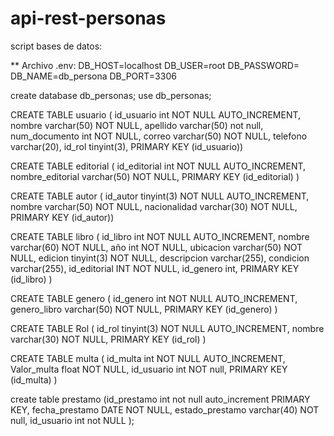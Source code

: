 # api-rest-personas

script bases de datos:

\*\* Archivo .env:
DB_HOST=localhost
DB_USER=root
DB_PASSWORD=
DB_NAME=db_persona
DB_PORT=3306

create database db_personas;
use db_personas;

CREATE TABLE usuario ( 
id_usuario int NOT NULL AUTO_INCREMENT,
nombre varchar(50) NOT NULL,
apellido varchar(50) not null,
num_documento int NOT NULL,
correo varchar(50) NOT NULL,
telefono varchar(20),
id_rol tinyint(3),
PRIMARY KEY (id_usuario))


CREATE TABLE editorial (
id_editorial int NOT NULL AUTO_INCREMENT,
nombre_editorial varchar(50) NOT NULL,
PRIMARY KEY (id_editorial)
)


CREATE TABLE autor (
id_autor tinyint(3) NOT NULL AUTO_INCREMENT,
nombre varchar(50) NOT NULL,
nacionalidad varchar(30) NOT NULL,
PRIMARY KEY (id_autor)) 

CREATE TABLE libro (
id_libro int NOT NULL AUTO_INCREMENT,
nombre varchar(60) NOT NULL,
año int NOT NULL,
ubicacion varchar(50) NOT NULL,
edicion tinyint(3) NOT NULL,
descripcion varchar(255),
condicion varchar(255),
id_editorial INT NOT NULL,
id_genero int,
PRIMARY KEY (id_libro)
)

CREATE TABLE genero (
id_genero int NOT NULL AUTO_INCREMENT,
genero_libro varchar(50) NOT NULL,
PRIMARY KEY (id_genero)
) 
  
CREATE TABLE Rol (
id_rol tinyint(3) NOT NULL AUTO_INCREMENT,
nombre varchar(30) NOT NULL,
PRIMARY KEY (id_rol)
)

CREATE TABLE multa (
id_multa int NOT NULL AUTO_INCREMENT,
Valor_multa float NOT NULL,
id_usuario int NOT null,
PRIMARY KEY (id_multa)
) 


create table prestamo (id_prestamo int not null auto_increment PRIMARY KEY,
fecha_prestamo DATE NOT NULL, 
estado_prestamo varchar(40) NOT null,
id_usuario int not NULL
);
